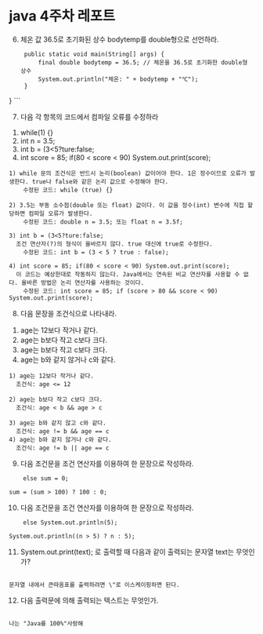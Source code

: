 java 4주차 레포트
=================

6. 체온 값 36.5로 초기화된 상수 bodytemp를 double형으로 선언하라.
   ```public class Main {
    public static void main(String[] args) {
        final double bodytemp = 36.5; // 체온을 36.5로 초기화한 double형 상수
        System.out.println("체온: " + bodytemp + "℃");
    }
} ```

7. 다음 각 항목의 코드에서 컴파일 오류를 수정하라
  1) while(1) {}
  2) int n = 3.5;
  3) int b = (3<5?ture:false;
  4) int score = 85;
     if(80 < score < 90) System.out.print(score);

``` 풀이 : 
1) while 문의 조건식은 반드시 논리(boolean) 값이어야 한다. 1은 정수이므로 오류가 발생한다. true나 false와 같은 논리 값으로 수정해야 한다.
    수정된 코드: while (true) {}

2) 3.5는 부동 소수점(double 또는 float) 값이다. 이 값을 정수(int) 변수에 직접 할당하면 컴파일 오류가 발생한다.
    수정된 코드: double n = 3.5; 또는 float n = 3.5f;

3) int b = (3<5?ture:false;
  조건 연산자(?)의 형식이 올바르지 않다. true 대신에 true로 수정한다.
    수정된 코드: int b = (3 < 5 ? true : false);

4) int score = 85; if(80 < score < 90) System.out.print(score);
  이 코드는 예상한대로 작동하지 않는다. Java에서는 연속된 비교 연산자를 사용할 수 없다. 올바른 방법은 논리 연산자를 사용하는 것이다.
    수정된 코드: int score = 85; if (score > 80 && score < 90) System.out.print(score);
```

8. 다음 문장을 조건식으로 나타내라.
  1) age는 12보다 작거나 같다.
  2) age는 b보다 작고 c보다 크다.
  3) age는 b보다 작고 c보다 크다.
  4) age는 b와 같지 않거나 c와 같다.

``` 풀이 :
1) age는 12보다 작거나 같다.
  조건식: age <= 12

2) age는 b보다 작고 c보다 크다.
  조건식: age < b && age > c

3) age는 b와 같지 않고 c와 같다.
  조건식: age != b && age == c
4) age는 b와 같지 않거나 c와 같다.
  조건식: age != b || age == c
```

9. 다음 조건문을 조건 연산자를 이용하여 한 문장으로 작성하라.
``` if(sum>100) sum = 100;
    else sum = 0;
```

``` 풀이 :
sum = (sum > 100) ? 100 : 0;
```

10. 다음 조건문을 조건 연산자를 이용하여 한 문장으로 작성하라.
``` if(n>5) System.out.println(n);
    else System.out.println(5);
```

``` 풀이 :
System.out.println((n > 5) ? n : 5);
```

11. System.out.print(text); 로 출력할 때 다음과 같이 출력되는 문자열 text는 무엇인가?
``` 를 출력하려면 \ 다음에 "를 붙여 \" 과 같이 하면 된다.
```

``` 풀이 :
문자열 내에서 큰따옴표를 출력하려면 \"로 이스케이핑하면 된다.
```

12. 다음 출력문에 의해 출력되는 텍스트는 무엇인가.
``` System.out.print("나는 \"Java를 " + 100 + "%\"" + "사랑해");
```

``` 풀이 :
나는 "Java를 100%"사랑해
````



